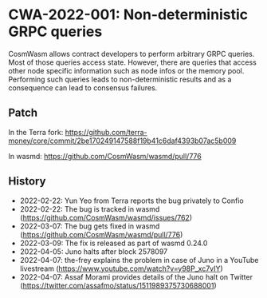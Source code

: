 # CWA-2022-001: Non-deterministic GRPC queries

CosmWasm allows contract developers to perform arbitrary GRPC queries. Most of those queries access state. However, there are queries that access other node specific information such as node infos or the memory pool. Performing such queries leads to non-deterministic results and as a consequence can lead to consensus failures.

## Patch

In the Terra fork: https://github.com/terra-money/core/commit/2be170249147588f19b41c6daf4393b07ac5b009

In wasmd: https://github.com/CosmWasm/wasmd/pull/776

## History

- 2022-02-22: Yun Yeo from Terra reports the bug privately to Confio
- 2022-02-22: The bug is tracked in wasmd (https://github.com/CosmWasm/wasmd/issues/762)
- 2022-03-07: The bug gets fixed in wasmd (https://github.com/CosmWasm/wasmd/pull/776)
- 2022-03-09: The fix is released as part of wasmd 0.24.0
- 2022-04-05: Juno halts after block 2578097
- 2022-04-07: the-frey explains the problem in case of Juno in a YouTube livestream (https://www.youtube.com/watch?v=y98P_xc7vIY)
- 2022-04-07: Assaf Morami provides details of the Juno halt on Twitter (https://twitter.com/assafmo/status/1511989375730688001)
